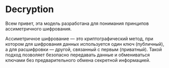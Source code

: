 # Decryption

Всем привет, эта модель разработана для понимания принципов ассиметричного шифрования.

Ассиметричное шифрование — это криптографический метод, при котором для шифрования данных используется один ключ (публичный), а для расшифровки — другой, связанный с первым (приватный). Такой подход позволяет безопасно передавать данные и обмениваться ключами без предварительного обмена секретной информацией.

